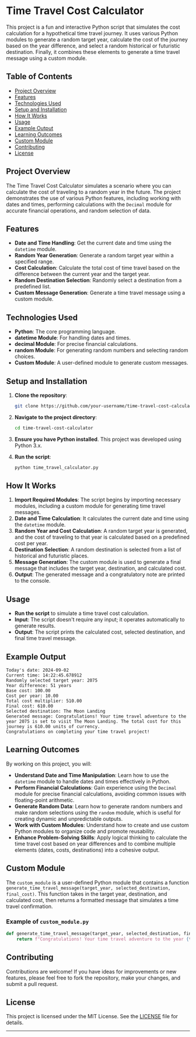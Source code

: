 # Time Travel Cost Calculator

This project is a fun and interactive Python script that simulates the cost calculation for a hypothetical time travel journey. It uses various Python modules to generate a random target year, calculate the cost of the journey based on the year difference, and select a random historical or futuristic destination. Finally, it combines these elements to generate a time travel message using a custom module.

## Table of Contents

- [Project Overview](#project-overview)
- [Features](#features)
- [Technologies Used](#technologies-used)
- [Setup and Installation](#setup-and-installation)
- [How It Works](#how-it-works)
- [Usage](#usage)
- [Example Output](#example-output)
- [Learning Outcomes](#learning-outcomes)
- [Custom Module](#custom-module)
- [Contributing](#contributing)
- [License](#license)

## Project Overview

The Time Travel Cost Calculator simulates a scenario where you can calculate the cost of traveling to a random year in the future. The project demonstrates the use of various Python features, including working with dates and times, performing calculations with the `Decimal` module for accurate financial operations, and random selection of data.

## Features

- **Date and Time Handling**: Get the current date and time using the `datetime` module.
- **Random Year Generation**: Generate a random target year within a specified range.
- **Cost Calculation**: Calculate the total cost of time travel based on the difference between the current year and the target year.
- **Random Destination Selection**: Randomly select a destination from a predefined list.
- **Custom Message Generation**: Generate a time travel message using a custom module.

## Technologies Used

- **Python**: The core programming language.
- **datetime Module**: For handling dates and times.
- **decimal Module**: For precise financial calculations.
- **random Module**: For generating random numbers and selecting random choices.
- **Custom Module**: A user-defined module to generate custom messages.

## Setup and Installation

1. **Clone the repository**:

   ```bash
   git clone https://github.com/your-username/time-travel-cost-calculator.git
   ```

2. **Navigate to the project directory**:

   ```bash
   cd time-travel-cost-calculator
   ```

3. **Ensure you have Python installed**. This project was developed using Python 3.x.

4. **Run the script**:

   ```bash
   python time_travel_calculator.py
   ```

## How It Works

1. **Import Required Modules**: The script begins by importing necessary modules, including a custom module for generating time travel messages.
2. **Date and Time Calculation**: It calculates the current date and time using the `datetime` module.
3. **Random Year and Cost Calculation**: A random target year is generated, and the cost of traveling to that year is calculated based on a predefined cost per year.
4. **Destination Selection**: A random destination is selected from a list of historical and futuristic places.
5. **Message Generation**: The custom module is used to generate a final message that includes the target year, destination, and calculated cost.
6. **Output**: The generated message and a congratulatory note are printed to the console.

## Usage

- **Run the script** to simulate a time travel cost calculation.
- **Input**: The script doesn't require any input; it operates automatically to generate results.
- **Output**: The script prints the calculated cost, selected destination, and final time travel message.

## Example Output

```plaintext
Today's date: 2024-09-02
Current time: 14:22:45.678912
Randomly selected target year: 2075
Year difference: 51 years
Base cost: 100.00
Cost per year: 10.00
Total cost multiplier: 510.00
Final cost: 610.00
Selected destination: The Moon Landing
Generated message: Congratulations! Your time travel adventure to the year 2075 is set to visit The Moon Landing. The total cost for this journey is 610.00 units of currency.
Congratulations on completing your time travel project!
```

## Learning Outcomes

By working on this project, you will:

- **Understand Date and Time Manipulation**: Learn how to use the `datetime` module to handle dates and times effectively in Python.
- **Perform Financial Calculations**: Gain experience using the `Decimal` module for precise financial calculations, avoiding common issues with floating-point arithmetic.
- **Generate Random Data**: Learn how to generate random numbers and make random selections using the `random` module, which is useful for creating dynamic and unpredictable outputs.
- **Work with Custom Modules**: Understand how to create and use custom Python modules to organize code and promote reusability.
- **Enhance Problem-Solving Skills**: Apply logical thinking to calculate the time travel cost based on year differences and to combine multiple elements (dates, costs, destinations) into a cohesive output.

## Custom Module

The `custom_module` is a user-defined Python module that contains a function `generate_time_travel_message(target_year, selected_destination, final_cost)`. This function takes in the target year, destination, and calculated cost, then returns a formatted message that simulates a time travel confirmation.

### Example of `custom_module.py`

```python
def generate_time_travel_message(target_year, selected_destination, final_cost):
    return f"Congratulations! Your time travel adventure to the year {target_year} is set to visit {selected_destination}. The total cost for this journey is {final_cost} units of currency."
```

## Contributing

Contributions are welcome! If you have ideas for improvements or new features, please feel free to fork the repository, make your changes, and submit a pull request.

## License

This project is licensed under the MIT License. See the [LICENSE](LICENSE) file for details.

---

